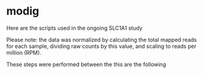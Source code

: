 # modig
Here are the scripts used in the ongoing SLC1A1 study

Please note: the data was normalized by calculating the total mapped reads for each sample, dividing raw counts by this value, and scaling to reads per million (RPM).

These steps were performed between the  this are the following
